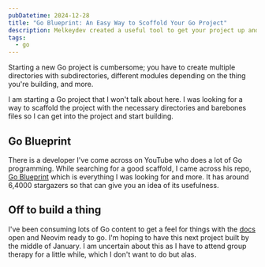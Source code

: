 ```yaml
---
pubDatetime: 2024-12-28
title: "Go Blueprint: An Easy Way to Scoffold Your Go Project"
description: Melkeydev created a useful tool to get your project up and running.
tags:
  - go
---
```


Starting a new Go project is cumbersome; you have to create multiple directories with subdirectories, different modules depending on the thing you're building, and more.

I am starting a Go project that I won't talk about here. I was looking for a way to scaffold the project with the necessary directories and barebones files so I can get into the project and start building.

## Go Blueprint

There is a developer I've come across on YouTube who does a lot of Go programming. While searching for a good scaffold, I came across his repo, [Go Blueprint](https://github.com/Melkeydev/go-blueprint) which is everything I was looking for and more. It has around 6,4000 stargazers so that can give you an idea of its usefulness.

## Off to build a thing

I've been consuming lots of Go content to get a feel for things with the [docs](https://devdocs.io) open and Neovim ready to go. I'm hoping to have this next project built by the middle of January. I am uncertain about this as I have to attend group therapy for a little while, which I don't want to do but alas.
